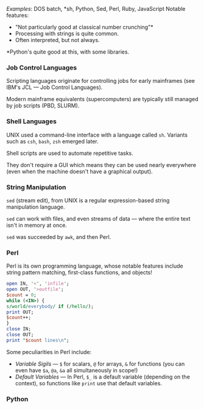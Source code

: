 *Examples*: DOS batch, \*sh, Python, Sed, Perl, Ruby, JavaScript
Notable features:
- "Not particularly good at classical number crunching"* 
- Processing with strings is quite common.
- Often interpreted, but not always.

\*Python's quite good at this, with some libraries.

### Job Control Languages

Scripting languages originate for controlling jobs for early mainframes (see IBM's JCL — Job Control Languages).

Modern mainframe equivalents (supercomputers) are typically still managed by job scripts (PBD, SLURM). 
### Shell Languages
UNIX used a command-line interface with a language called `sh`. Variants such as `csh`, `bash`, `zsh` emerged later.

Shell scripts are used to automate repetitive tasks.

They don't require a GUI which means they can be used nearly everywhere (even when the machine doesn't have a graphical output).
### String Manipulation
`sed` (stream edit), from UNIX is a regular expression-based string manipulation language.

`sed` can work with files, and even streams of data — where the entire text isn't in memory at once.

`sed` was succeeded by `awk`, and then Perl.

### Perl
Perl is its own programming language, whose notable features include string pattern matching, first-class functions, and objects!  
```perl
open IN, '<', 'infile';
open OUT, '>outfile';
$count = 0;
while (<IN>) {
s/world/everybody/ if (/hello/);
print OUT;
$count++;
}
close IN;
close OUT;
print "$count lines\n";
```

Some peculiarities in Perl include:
- *Variable Sigils* — `$` for scalars, `@` for arrays, `&` for functions (you can even have `$a`, `@a`, `&a` all simultaneously in scope!)
- *Default Variables* — In Perl, `$_` is a default variable (depending on the context), so functions like `print` use that default variables.
### Python
